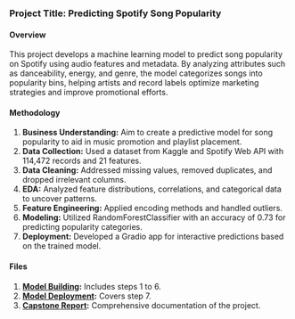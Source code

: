 ### Project Title: **Predicting Spotify Song Popularity**

#### **Overview**
This project develops a machine learning model to predict song popularity on Spotify using audio features and metadata. By analyzing attributes such as danceability, energy, and genre, the model categorizes songs into popularity bins, helping artists and record labels optimize marketing strategies and improve promotional efforts.

#### **Methodology**
1. **Business Understanding:** Aim to create a predictive model for song popularity to aid in music promotion and playlist placement.
2. **Data Collection:** Used a dataset from Kaggle and Spotify Web API with 114,472 records and 21 features.
3. **Data Cleaning:** Addressed missing values, removed duplicates, and dropped irrelevant columns.
4. **EDA:** Analyzed feature distributions, correlations, and categorical data to uncover patterns.
5. **Feature Engineering:** Applied encoding methods and handled outliers.
6. **Modeling:** Utilized RandomForestClassifier with an accuracy of 0.73 for predicting popularity categories.
7. **Deployment:** Developed a Gradio app for interactive predictions based on the trained model.

#### **Files**
1. **[Model Building](https://github.com/maximalsteel/Capstone-Project--Predicting-Spotify-Song-Popularity/blob/main/Spotify_Popularity_Model_Building_By_Divyansh_Taneja.ipynb):** Includes steps 1 to 6.
2. **[Model Deployment](https://github.com/maximalsteel/Capstone-Project--Predicting-Spotify-Song-Popularity/blob/main/Spotify_Popularity_Testing_%26_Deployment_by_Divyansh_Taneja.ipynb):** Covers step 7.
3. **[Capstone Report](https://github.com/maximalsteel/Capstone-Project--Predicting-Spotify-Song-Popularity/blob/main/Report_Capstone_FINAL.docx):** Comprehensive documentation of the project.
